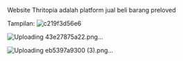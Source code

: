 Website Thritopia adalah platform jual beli barang preloved

Tampilan:
![c219f3d56e6](https://github.com/user-attachments/assets/27ab84d1-bc78-467f-b23b-de174997a267)

![Uploading 43e27875a22.png…]()

![Uploading eb5397a9300 (3).png…]()
